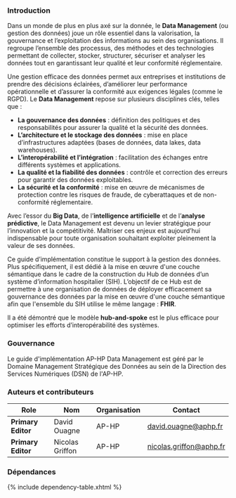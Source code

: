 ### Introduction

Dans un monde de plus en plus axé sur la donnée, le **Data Management** (ou gestion des données) joue un rôle essentiel 
dans la valorisation, la gouvernance et l’exploitation des informations au sein des organisations. Il regroupe 
l’ensemble des processus, des méthodes et des technologies permettant de collecter, stocker, structurer, sécuriser et 
analyser les données tout en garantissant leur qualité et leur conformité réglementaire.

Une gestion efficace des données permet aux entreprises et institutions de prendre des décisions éclairées, d’améliorer 
leur performance opérationnelle et d’assurer la conformité aux exigences légales (comme le RGPD). 
Le **Data Management** repose sur plusieurs disciplines clés, telles que :
- **La gouvernance des données** : définition des politiques et des responsabilités pour assurer la qualité et la 
sécurité des données.
- **L’architecture et le stockage des données** : mise en place d’infrastructures adaptées (bases de données, 
data lakes, data warehouses).
- **L’interopérabilité et l’intégration** : facilitation des échanges entre différents systèmes et applications.
- **La qualité et la fiabilité des données** : contrôle et correction des erreurs pour garantir des données exploitables.
- **La sécurité et la conformité** : mise en œuvre de mécanismes de protection contre les risques de fraude, de 
cyberattaques et de non-conformité réglementaire.

Avec l’essor du **Big Data**, de l’**intelligence artificielle** et de l’**analyse prédictive**, le Data Management est 
devenu un levier stratégique pour l’innovation et la compétitivité. Maîtriser ces enjeux est aujourd’hui indispensable 
pour toute organisation souhaitant exploiter pleinement la valeur de ses données.

Ce guide d’implémentation constitue le support à la gestion des données. Plus spécifiquement, il est dédié à la mise en 
œuvre d'une couche sémantique dans le cadre de la construction du Hub de données d’un système d’information hospitalier (SIH). 
L’objectif de ce Hub est de permettre à une organisation de données de déployer efficacement sa gouvernance des données 
par la mise en œuvre d'une couche sémantique afin que l'ensemble du SIH utilise le même langage : **FHIR**.

Il a été démontré que le modèle **hub-and-spoke** est le plus efficace pour optimiser les efforts d’interopérabilité 
des systèmes.

### Gouvernance

Le guide d'implémentation AP-HP Data Management est géré par le Domaine Management Stratégique des Données au sein de 
la Direction des Services Numériques (DSN) de l'AP-HP.

### Auteurs et contributeurs

| Role               | Nom             | Organisation | Contact                 |
|--------------------|-----------------|--------------|-------------------------|
| **Primary Editor** | David Ouagne    | AP-HP        | david.ouagne@aphp.fr    |
| **Primary Editor** | Nicolas Griffon | AP-HP        | nicolas.griffon@aphp.fr |

### Dépendances

{% include dependency-table.xhtml %}
